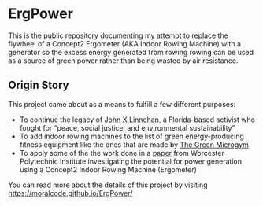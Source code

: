 # ErgPower

This is the public repository documenting my attempt to replace the flywheel of a Concept2 Ergometer (AKA Indoor Rowing Machine) with a generator so the excess energy generated from rowing rowing can be used as a source of green power rather than being wasted by air resistance.

## Origin Story

This project came about as a means to fulfill a few different purposes:

  - To continue the legacy of [John X
    Linnehan](https://gainesvilleiguana.org/2020/articles/john-x-linnehan-from-priest-to-activist/),
    a Florida-based activist who fought for “peace, social justice, and
    environmental sustainability”
  - To add indoor rowing machines to the list of green energy-producing
    fitness equipment like the ones that are made by [The Green
    Microgym](https://www.thegreenmicrogym.com/)
  - To apply some of the the work done in a
    [paper](https://web.wpi.edu/Pubs/E-project/Available/E-project-043015-110538/unrestricted/MQP_FINAL.pdf)
    from Worcester Polytechnic Institute investigating the potential for
    power generation using a Concept2 Indoor Rowing Machine (Ergometer)


You can read more about the details of this project by visiting https://moralcode.github.io/ErgPower/